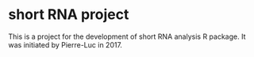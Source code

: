 # short RNA project
This is a project for the development of short RNA analysis R package. It was initiated by Pierre-Luc in 2017.